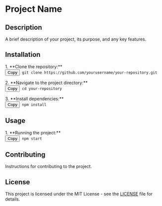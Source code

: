 # Project Name

## Description

A brief description of your project, its purpose, and any key features.

## Installation

<p>1. **Clone the repository:**<br>
<code><button onclick="copyToClipboard('git clone https://github.com/yourusername/your-repository.git')">Copy</button> git clone https://github.com/yourusername/your-repository.git</code></p>
<p>2. **Navigate to the project directory:**<br>
<code><button onclick="copyToClipboard('cd your-repository')">Copy</button> cd your-repository</code></p>
<p>3. **Install dependencies:**<br>
<code><button onclick="copyToClipboard('npm install')">Copy</button> npm install</code></p>

<script>
  function copyToClipboard(text) {
    navigator.clipboard.writeText(text).then(function() {
      alert('Copied to clipboard');
    }, function(err) {
      alert('Failed to copy: ' + err);
    });
  }
</script>

## Usage

<p>1. **Running the project:**<br>
<code><button onclick="copyToClipboard('npm start')">Copy</button> npm start</code></p>

## Contributing

<p>Instructions for contributing to the project.</p>

## License

This project is licensed under the MIT License - see the [LICENSE](LICENSE) file for details.
